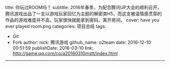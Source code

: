 title: 你玩过ROOM吗？
subtitle: 2016年春季，为配合腾讯UP大会的顺利召开，腾讯游戏出品了一支以游戏玩家回忆为主题的解密类H5，而这支被温情感贯穿的作品的游戏难度并不高，玩家很快就能拿到密码，离开房间。
cover: have you ever played room.png
categories: 项目总结
tags:
  - Git
  - Fork
author:
  nick: 腾讯游戏
  github_name: o2team
date: 2016-12-10 00:51:59
publishDate: 2016-03-10
link: http://game.qq.com/cp/a20160310mstt/index.html
---

<!-- more -->
